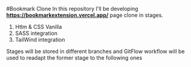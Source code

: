 #Bookmark Clone
In this repository I'll be developing **https://bookmarkextension.vercel.app/** page clone in stages.

1. Htlm & CSS Vanilla
2. SASS integration
3. TailWind integration

Stages will be stored in different branches and GitFlow workflow will be used to readapt the former stage to the following ones

